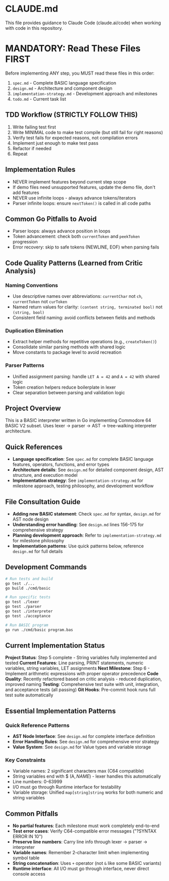 # CLAUDE.md

This file provides guidance to Claude Code (claude.ai/code) when working with code in this repository.

# MANDATORY: Read These Files FIRST
Before implementing ANY step, you MUST read these files in this order:
1. `spec.md` - Complete BASIC language specification
2. `design.md` - Architecture and component design
3. `implementation-strategy.md` - Development approach and milestones
4. `todo.md` - Current task list

## TDD Workflow (STRICTLY FOLLOW THIS)
1. Write failing test first
2. Write MINIMAL code to make test compile (but still fail for right reasons)
3. Verify test fails for expected reasons, not compilation errors
4. Implement just enough to make test pass
5. Refactor if needed
6. Repeat


## Implementation Rules
- NEVER implement features beyond current step scope
- If demo files need unsupported features, update the demo file, don't add features
- NEVER use infinite loops - always advance tokens/iterators
- Parser infinite loops: ensure `nextToken()` is called in all code paths

## Common Go Pitfalls to Avoid
- Parser loops: always advance position in loops
- Token advancement: check both `currentToken` and `peekToken` progression
- Error recovery: skip to safe tokens (NEWLINE, EOF) when parsing fails

## Code Quality Patterns (Learned from Critic Analysis)

### Naming Conventions
- Use descriptive names over abbreviations: `currentChar` not `ch`, `currentToken` not `curToken`
- Named return values for clarity: `(content string, terminated bool)` not `(string, bool)`
- Consistent field naming: avoid conflicts between fields and methods

### Duplication Elimination
- Extract helper methods for repetitive operations (e.g., `createToken()`)
- Consolidate similar parsing methods with shared logic
- Move constants to package level to avoid recreation

### Parser Patterns
- Unified assignment parsing: handle `LET A = 42` and `A = 42` with shared logic
- Token creation helpers reduce boilerplate in lexer
- Clear separation between parsing and validation logic

## Project Overview

This is a BASIC interpreter written in Go implementing Commodore 64 BASIC V2 subset. Uses lexer → parser → AST → tree-walking interpreter architecture.

## Quick References

- **Language specification**: See `spec.md` for complete BASIC language features, operators, functions, and error types
- **Architecture details**: See `design.md` for detailed component design, AST structure, and execution model  
- **Implementation strategy**: See `implementation-strategy.md` for milestone approach, testing philosophy, and development workflow

## File Consultation Guide

- **Adding new BASIC statement**: Check `spec.md` for syntax, `design.md` for AST node design
- **Understanding error handling**: See `design.md` lines 156-175 for comprehensive strategy
- **Planning development approach**: Refer to `implementation-strategy.md` for milestone philosophy
- **Implementation patterns**: Use quick patterns below, reference `design.md` for full details

## Development Commands

```bash
# Run tests and build
go test ./...
go build ./cmd/basic

# Run specific tests  
go test ./lexer
go test ./parser
go test ./interpreter
go test ./acceptance

# Run BASIC program
go run ./cmd/basic program.bas
```

## Current Implementation Status

**Project Status**: Step 5 complete - String variables fully implemented and tested
**Current Features**: Line parsing, PRINT statements, numeric variables, string variables, LET assignments
**Next Milestone**: Step 6 - Implement arithmetic expressions with proper operator precedence
**Code Quality**: Recently refactored based on critic analysis - reduced duplication, improved naming
**Testing**: Comprehensive test suite with unit, integration, and acceptance tests (all passing)
**Git Hooks**: Pre-commit hook runs full test suite automatically

## Essential Implementation Patterns

### Quick Reference Patterns
- **AST Node Interface**: See `design.md` for complete interface definition
- **Error Handling Rules**: See `design.md` for comprehensive error strategy  
- **Value System**: See `design.md` for Value types and variable storage

### Key Constraints
- Variable names: 2 significant characters max (C64 compatible)
- String variables end with $ (A$, NAME$) - lexer handles this automatically
- Line numbers: 0-63999
- I/O must go through Runtime interface for testability
- Variable storage: Unified `map[string]string` works for both numeric and string variables

## Common Pitfalls

- **No partial features**: Each milestone must work completely end-to-end
- **Test error cases**: Verify C64-compatible error messages ("?SYNTAX ERROR IN 10")
- **Preserve line numbers**: Carry line info through lexer → parser → interpreter
- **Variable names**: Remember 2-character limit when implementing symbol table
- **String concatenation**: Uses `+` operator (not `&` like some BASIC variants)
- **Runtime interface**: All I/O must go through interface, never direct console access
